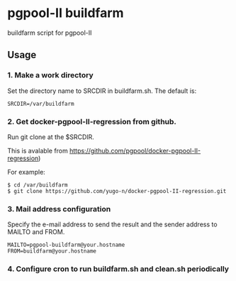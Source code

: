 # pgpool-II buildfarm

buildfarm script for pgpool-II

## Usage

### 1. Make a work directory

Set the directory name to SRCDIR in buildfarm.sh. The default is:

    SRCDIR=/var/buildfarm

### 2. Get docker-pgpool-II-regression from github.

Run git clone at the $SRCDIR.

This is avalable from
<https://github.com/pgpool/docker-pgpool-II-regression>)

For example:

    $ cd /var/buildfarm
    $ git clone https://github.com/yugo-n/docker-pgpool-II-regression.git

### 3. Mail address configuration

Specify the e-mail address to send the result and the sender address to MAILTO and FROM.

    MAILTO=pgpool-buildfarm@your.hostname
    FROM=buildfarm@your.hostname

### 4. Configure cron to run buildfarm.sh and clean.sh periodically

